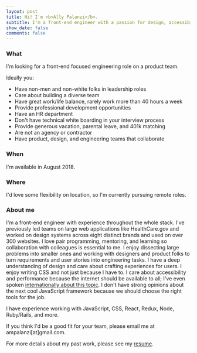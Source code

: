 ```yaml
---
layout: post
title: Hi! I'm <b>Ally Palanzi</b>.
subtitle: I'm a front-end engineer with a passion for design, accessibility, inclusion, and ice cream. I'm looking for my next adventure! Let's work together.
show_date: false
comments: false
---
```


<div markdown="1">

### What
I'm looking for a front-end focused engineering role on a product team.

Ideally you:

- Have non-men and non-white folks in leadership roles
- Care about building a diverse team
- Have great work/life balance, rarely work more than 40 hours a week
- Provide professional development opportunities
- Have an HR department
- Don't have technical white boarding in your interview process
- Provide generous vacation, parental leave, and 401k matching
- Are not an agency or contractor
- Have product, design, and engineering teams that collaborate

### When
I'm available in August 2018.

### Where
I'd love some flexibility on location, so I'm currently pursuing remote roles.

### About me
I'm a front-end engineer with experience throughout the whole stack. I've previously led teams on large web applications like HealthCare.gov and worked on design systems across eight distinct brands and used on over 300 websites. I love pair programming, mentoring, and learning so collaboration with colleagues is essential to me. I enjoy dissecting large problems into smaller ones and working with designers and product folks to turn requirements and user stories into engineering tasks. I have a deep understanding of design and care about crafting experiences for users. I enjoy writing CSS and not just because I have to. I care about accessibility and performance because the internet should be available to all; I've even spoken [internationally about this topic](http://2016.cssconf.com.au/). I don't have strong opinions about the next cool JavaScript framework because we should choose the right tools for the job.

I have experience working with JavaScript, CSS, React, Redux, Node, Ruby/Rails, and more.

If you think I'd be a good fit for your team, please email me at ampalanzi[at]gmail.com.

For more details about my past work, please see my [resume](/resume).

</div>
